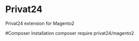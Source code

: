 # Privat24
Privat24 extension for Magento2

#Composer Installation
composer require privat24/magento2
